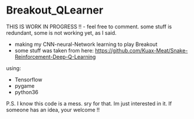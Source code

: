 # Breakout_QLearner
THIS IS WORK IN PROGRESS !! - feel free to comment. some stuff is redundant, some is not working yet, as I said.

- making my CNN-neural-Network learning to play Breakout 
- some stuff was taken from here: https://github.com/Kuax-Meat/Snake-Reinforcement-Deep-Q-Learning

using:
- Tensorflow
- pygame
- python36


P.S. I know this code is a mess. sry for that. Im just interested in it.
     If someone has an idea, your welcome !!


